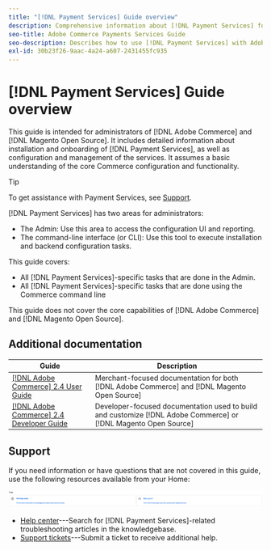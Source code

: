 ```yaml
---
title: "[!DNL Payment Services] Guide overview"
description: Comprehensive information about [!DNL Payment Services] for [!DNL Adobe Commerce] and [!DNL Magento Open Source] administrators, including installation and onboarding
seo-title: Adobe Commerce Payments Services Guide
seo-description: Describes how to use [!DNL Payment Services] with Adobe Commerce or [!DNL Magento Open Source].
exl-id: 30b23f26-9aac-4a24-a607-2431455fc935
---
```

# [!DNL Payment Services] Guide overview

This guide is intended for administrators of [!DNL Adobe Commerce] and [!DNL Magento Open Source]. It includes detailed information about installation and onboarding of [!DNL Payment Services], as well as configuration and management of the services. It assumes a basic understanding of the core Commerce configuration and functionality.

>[!TIP]
>
>To get assistance with Payment Services, see [Support](#support).

[!DNL Payment Services] has two areas for administrators:

* The Admin: Use this area to access the configuration UI and reporting.
* The command-line interface (or CLI): Use this tool to execute installation and backend configuration tasks.

This guide covers:

* All [!DNL Payment Services]-specific tasks that are done in the Admin.
* All [!DNL Payment Services]-specific tasks that are done using the Commerce command line

This guide does not cover the core capabilities of [!DNL Adobe Commerce] and [!DNL Magento Open Source].

## Additional documentation

| Guide | Description |
|------ | ----------- |
| [[!DNL Adobe Commerce] 2.4 User Guide](https://experienceleague.adobe.com/docs/commerce-admin/user-guides/home.html) | Merchant-focused documentation for both [!DNL Adobe Commerce] and [!DNL Magento Open Source] |
| [[!DNL Adobe Commerce] 2.4 Developer Guide](https://developer.adobe.com/commerce/docs) | Developer-focused documentation used to build and customize [!DNL Adobe Commerce] or [!DNL Magento Open Source] |

## Support

If you need information or have questions that are not covered in this guide, use the following resources available from your Home:

![Help resources](assets/help-resources.png)

* [Help center](https://experienceleague.adobe.com/docs/commerce-knowledge-base/kb/overview.html)---Search for [!DNL Payment Services]-related troubleshooting articles in the knowledgebase.
* [Support tickets](https://experienceleague.adobe.com/docs/commerce-knowledge-base/kb/help-center-guide/magento-help-center-user-guide.html#submit-ticket)---Submit a ticket to receive additional help.
